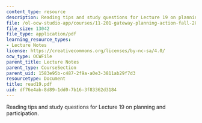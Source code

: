 ```yaml
---
content_type: resource
description: Reading tips and study questions for Lecture 19 on planning and participation.
file: /ol-ocw-studio-app/courses/11-201-gateway-planning-action-fall-2007/df76e4ab8d891dd07b163f83362d3184_read19.pdf
file_size: 13042
file_type: application/pdf
learning_resource_types:
- Lecture Notes
license: https://creativecommons.org/licenses/by-nc-sa/4.0/
ocw_type: OCWFile
parent_title: Lecture Notes
parent_type: CourseSection
parent_uid: 1583e95b-c487-2f9a-a0e3-3811ab29f7d3
resourcetype: Document
title: read19.pdf
uid: df76e4ab-8d89-1dd0-7b16-3f83362d3184
---
```

Reading tips and study questions for Lecture 19 on planning and participation.